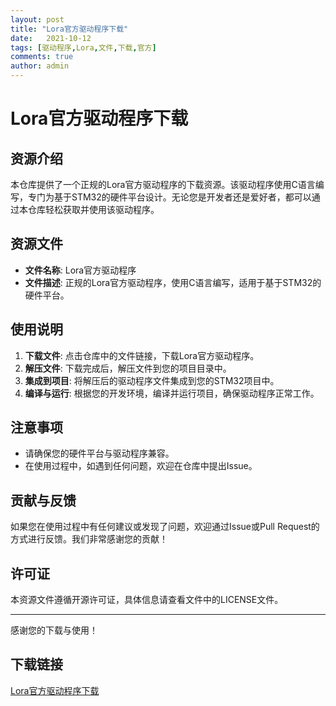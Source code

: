 ```yaml
---
layout: post
title: "Lora官方驱动程序下载"
date:   2021-10-12
tags: [驱动程序,Lora,文件,下载,官方]
comments: true
author: admin
---
```

# Lora官方驱动程序下载

## 资源介绍

本仓库提供了一个正规的Lora官方驱动程序的下载资源。该驱动程序使用C语言编写，专门为基于STM32的硬件平台设计。无论您是开发者还是爱好者，都可以通过本仓库轻松获取并使用该驱动程序。

## 资源文件

- **文件名称**: Lora官方驱动程序
- **文件描述**: 正规的Lora官方驱动程序，使用C语言编写，适用于基于STM32的硬件平台。

## 使用说明

1. **下载文件**: 点击仓库中的文件链接，下载Lora官方驱动程序。
2. **解压文件**: 下载完成后，解压文件到您的项目目录中。
3. **集成到项目**: 将解压后的驱动程序文件集成到您的STM32项目中。
4. **编译与运行**: 根据您的开发环境，编译并运行项目，确保驱动程序正常工作。

## 注意事项

- 请确保您的硬件平台与驱动程序兼容。
- 在使用过程中，如遇到任何问题，欢迎在仓库中提出Issue。

## 贡献与反馈

如果您在使用过程中有任何建议或发现了问题，欢迎通过Issue或Pull Request的方式进行反馈。我们非常感谢您的贡献！

## 许可证

本资源文件遵循开源许可证，具体信息请查看文件中的LICENSE文件。

---

感谢您的下载与使用！

## 下载链接

[Lora官方驱动程序下载](https://pan.quark.cn/s/74c242e0ec43)